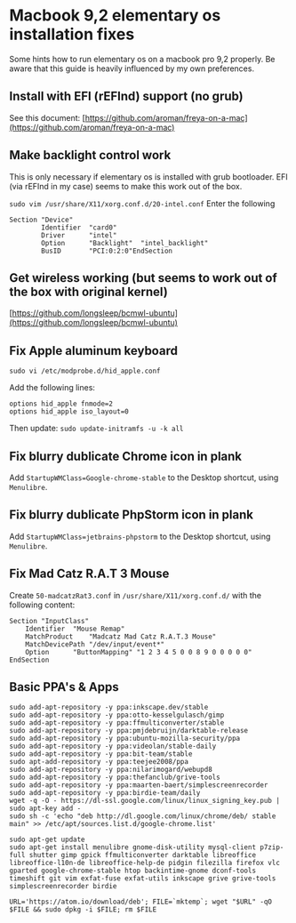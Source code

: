 # Macbook 9,2 elementary os installation fixes
Some hints how to run elementary os on a macbook pro 9,2 properly.
Be aware that this guide is heavily influenced by my own preferences.

## Install with EFI (rEFInd) support (no grub)
See this document: [https://github.com/aroman/freya-on-a-mac](https://github.com/aroman/freya-on-a-mac)

## Make backlight control work
This is only necessary if elementary os is installed with grub bootloader.
EFI (via rEFInd in my case) seems to make this work out of the box.

`sudo vim /usr/share/X11/xorg.conf.d/20-intel.conf`
Enter the following
```
Section "Device"
        Identifier  "card0"
        Driver      "intel"
        Option      "Backlight"  "intel_backlight"
        BusID       "PCI:0:2:0"EndSection
```

## Get wireless working (but seems to work out of the box with original kernel)
[https://github.com/longsleep/bcmwl-ubuntu](https://github.com/longsleep/bcmwl-ubuntu)

## Fix Apple aluminum keyboard
`sudo vi /etc/modprobe.d/hid_apple.conf`

Add the following lines:

```
options hid_apple fnmode=2
options hid_apple iso_layout=0
```

Then update:
`sudo update-initramfs -u -k all`

## Fix blurry dublicate Chrome icon in plank
Add `StartupWMClass=Google-chrome-stable` to the Desktop shortcut, using `Menulibre`.

## Fix blurry dublicate PhpStorm icon in plank
Add `StartupWMClass=jetbrains-phpstorm` to the Desktop shortcut, using `Menulibre`.

## Fix Mad Catz R.A.T 3 Mouse
Create `50-madcatzRat3.conf` in `/usr/share/X11/xorg.conf.d/` with the following content:

```
Section "InputClass"
    Identifier  "Mouse Remap"
    MatchProduct    "Madcatz Mad Catz R.A.T.3 Mouse"
    MatchDevicePath "/dev/input/event*"
    Option      "ButtonMapping" "1 2 3 4 5 0 0 8 9 0 0 0 0 0"
EndSection
```

## Basic PPA's & Apps

```
sudo add-apt-repository -y ppa:inkscape.dev/stable
sudo add-apt-repository -y ppa:otto-kesselgulasch/gimp
sudo add-apt-repository -y ppa:ffmulticonverter/stable
sudo add-apt-repository -y ppa:pmjdebruijn/darktable-release
sudo add-apt-repository -y ppa:ubuntu-mozilla-security/ppa
sudo add-apt-repository -y ppa:videolan/stable-daily
sudo add-apt-repository -y ppa:bit-team/stable
sudo apt-add-repository -y ppa:teejee2008/ppa
sudo add-apt-repository -y ppa:nilarimogard/webupd8
sudo add-apt-repository -y ppa:thefanclub/grive-tools
sudo add-apt-repository -y ppa:maarten-baert/simplescreenrecorder
sudo add-apt-repository -y ppa:birdie-team/daily
wget -q -O - https://dl-ssl.google.com/linux/linux_signing_key.pub | sudo apt-key add -
sudo sh -c 'echo "deb http://dl.google.com/linux/chrome/deb/ stable main" >> /etc/apt/sources.list.d/google-chrome.list'

sudo apt-get update
sudo apt-get install menulibre gnome-disk-utility mysql-client p7zip-full shutter gimp gpick ffmulticonverter darktable libreoffice libreoffice-l10n-de libreoffice-help-de pidgin filezilla firefox vlc gparted google-chrome-stable htop backintime-gnome dconf-tools timeshift git vim exfat-fuse exfat-utils inkscape grive grive-tools simplescreenrecorder birdie

URL='https://atom.io/download/deb'; FILE=`mktemp`; wget "$URL" -qO $FILE && sudo dpkg -i $FILE; rm $FILE
```
